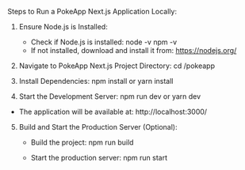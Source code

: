 Steps to Run a PokeApp Next.js Application Locally:

1. Ensure Node.js is Installed:

   - Check if Node.js is installed:
     node -v
     npm -v
   - If not installed, download and install it from: https://nodejs.org/

2. Navigate to PokeApp Next.js Project Directory:
   cd /pokeapp

3. Install Dependencies:
   npm install
   or
   yarn install

4. Start the Development Server:
   npm run dev
   or
   yarn dev

- The application will be available at: http://localhost:3000/

5. Build and Start the Production Server (Optional):

   - Build the project:
     npm run build

   - Start the production server:
     npm run start

